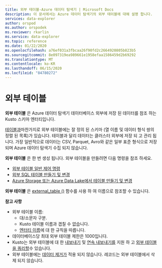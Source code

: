 ```yaml
---
title: 외부 테이블-Azure 데이터 탐색기 | Microsoft Docs
description: 이 문서에서는 Azure 데이터 탐색기의 외부 테이블에 대해 설명 합니다.
services: data-explorer
author: orspod
ms.author: orspodek
ms.reviewer: rkarlin
ms.service: data-explorer
ms.topic: reference
ms.date: 01/22/2020
ms.openlocfilehash: a76ef031a3fbcaa26f90fd2c2664920805b823b5
ms.sourcegitcommit: 8e097319ea989661e1958efaa1586459d2b69292
ms.translationtype: MT
ms.contentlocale: ko-KR
ms.lasthandoff: 06/15/2020
ms.locfileid: "84780272"
---
```

# <a name="external-tables"></a>외부 테이블

**외부 테이블** 은 Azure 데이터 탐색기 데이터베이스 외부에 저장 된 데이터를 참조 하는 Kusto 스키마 엔터티입니다.

[테이블과](tables.md)마찬가지로 외부 테이블에는 잘 정의 된 스키마 (열 이름 및 데이터 형식 쌍의 정렬 된 목록)가 있습니다. 테이블과 달리 데이터는 클러스터 외부에 저장 되 고 관리 됩니다. 가장 일반적으로 데이터는 CSV, Parquet, Avro와 같은 일부 표준 형식으로 저장 되며 Azure 데이터 탐색기 수집 되지 않습니다.

**외부 테이블** 은 한 번 생성 됩니다. 외부 테이블을 만들려면 다음 명령을 참조 하세요.
* [외부 테이블 일반 제어 명령](../../management/externaltables.md)
* [외부 SQL 테이블 만들기 및 변경](../../management/external-sql-tables.md)
* [Azure Storage 또는 Azure Data Lake에서 테이블 만들기 및 변경](../../management/external-tables-azurestorage-azuredatalake.md)

**외부 테이블** 은 [external_table ()](../../query/externaltablefunction.md) 함수를 사용 하 여 이름으로 참조할 수 있습니다. 

**참고 사항**

* 외부 테이블 이름:
   * 대/소문자 구분.
   * Kusto 테이블 이름과 겹칠 수 없습니다.
   * [엔터티 이름](./entity-names.md)에 대 한 규칙을 따릅니다.
* 데이터베이스당 최대 외부 테이블 제한은 1000입니다.
* Kusto는 외부 테이블에 대 한 [내보내기](../../management/data-export/export-data-to-an-external-table.md) 및 [연속 내보내기를](../../management/data-export/continuous-data-export.md) 지원 하 고 [외부 테이블을 쿼리할](../../../data-lake-query-data.md)수 있습니다.
* 외부 테이블에는 [데이터 제거가](../../concepts/data-purge.md) 적용 되지 않습니다. 레코드는 외부 테이블에서 삭제 되지 않습니다.
